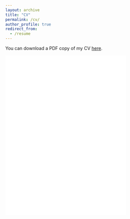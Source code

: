 ```yaml
---
layout: archive
title: "CV"
permalink: /cv/
author_profile: true
redirect_from:
  - /resume
---
```


You can download a PDF copy of my CV [here](/files/pdf/MD_CV.pdf).

<iframe src="/files/pdf/MD_CV.pdf" width="75%" height="500" frameborder="no" border="0" marginwidth="0" marginheight="0"></iframe>


